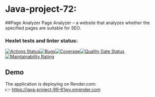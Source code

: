 # Java-project-72:
##Page Analyzer
Page Analyzer – a website that analyzes whether the specified pages are suitable for SEO.

### Hexlet tests and linter status:
[![Actions Status](https://github.com/ZyrT12/java-project-72/actions/workflows/hexlet-check.yml/badge.svg)](https://github.com/ZyrT12/java-project-72/actions)[![Bugs](https://sonarcloud.io/api/project_badges/measure?project=ZyrT12_java-project-72&metric=bugs)](https://sonarcloud.io/summary/new_code?id=ZyrT12_java-project-72)[![Coverage](https://sonarcloud.io/api/project_badges/measure?project=ZyrT12_java-project-72&metric=coverage)](https://sonarcloud.io/summary/new_code?id=ZyrT12_java-project-72)[![Quality Gate Status](https://sonarcloud.io/api/project_badges/measure?project=ZyrT12_java-project-72&metric=alert_status)](https://sonarcloud.io/summary/new_code?id=ZyrT12_java-project-72)[![Maintainability Rating](https://sonarcloud.io/api/project_badges/measure?project=ZyrT12_java-project-72&metric=sqale_rating)](https://sonarcloud.io/summary/new_code?id=ZyrT12_java-project-72)

## Demo

The application is deploying on Render.com:  
👉 https://java-project-99-61wv.onrender.com